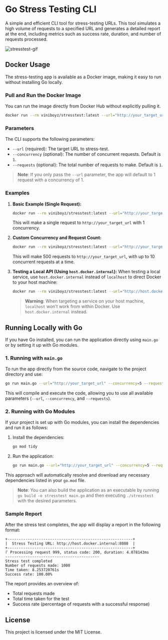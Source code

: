 # Go Stress Testing CLI

A simple and efficient CLI tool for stress-testing URLs. This tool simulates a high volume of requests to a specified URL and generates a detailed report at the end, including metrics such as success rate, duration, and number of requests processed.

![stresstest-gif](https://github.com/user-attachments/assets/9ed489bd-bbef-4eee-bb3f-2cb2766fd741)


## Docker Usage

The stress-testing app is available as a Docker image, making it easy to run without installing Go locally.

### Pull and Run the Docker Image

You can run the image directly from Docker Hub without explicitly pulling it.

```bash
docker run --rm viniboyz/stresstest:latest --url="http://your_target_url"
```

### Parameters

The CLI supports the following parameters:

- `--url` (required): The target URL to stress-test.
- `--concurrency` (optional): The number of concurrent requests. Default is `1`.
- `--requests` (optional): The total number of requests to make. Default is `1`.

> **Note**: If you only pass the `--url` parameter, the app will default to 1 request with a concurrency of 1.

### Examples

1. **Basic Example (Single Request):**
   ```bash
   docker run --rm viniboyz/stresstest:latest --url="http://your_target_url"
   ```
   This will make a single request to `http://your_target_url` with 1 concurrency.

2. **Custom Concurrency and Request Count:**
   ```bash
   docker run --rm viniboyz/stresstest:latest --url="http://your_target_url" --concurrency=10 --requests=500
   ```
   This will make 500 requests to `http://your_target_url`, with up to 10 concurrent requests at a time.

3. **Testing a Local API (Using `host.docker.internal`):**
   When testing a local service, use `host.docker.internal` instead of `localhost` to direct Docker to your host machine:
   ```bash
   docker run --rm viniboyz/stresstest:latest --url="http://host.docker.internal:8080" --concurrency=5 --requests=1000
   ```

   > **Warning**: When targeting a service on your host machine, `localhost` won’t work from within Docker. Use `host.docker.internal` instead.

## Running Locally with Go

If you have Go installed, you can run the application directly using `main.go` or by setting it up with Go modules.

### 1. Running with `main.go`

To run the app directly from the source code, navigate to the project directory and use:

```bash
go run main.go --url="http://your_target_url" --concurrency=5 --requests=1000
```

This will compile and execute the code, allowing you to use all available parameters (`--url`, `--concurrency`, and `--requests`).

### 2. Running with Go Modules

If your project is set up with Go modules, you can install the dependencies and run it as follows:

1. Install the dependencies:
   ```bash
   go mod tidy
   ```

2. Run the application:
   ```bash
   go run main.go --url="http://your_target_url" --concurrency=5 --requests=1000
   ```

This approach will automatically resolve and download any necessary dependencies listed in your `go.mod` file.

> **Note**: You can also build the application as an executable by running `go build -o stresstest main.go` and then executing `./stresstest` with the desired parameters.

### Sample Report

After the stress test completes, the app will display a report in the following format:

```plaintext
+--------------------------------------------------------+
|  Stress Testing URL: http://host.docker.internal:8080  |
+--------------------------------------------------------+
⠏ Processing request 999, status code: 200, duration: 4.078143ms
------------------------------------------
Stress test completed
Number of requests made: 1000
Time taken: 8.253720761s
Success rate: 100.00%
```

The report provides an overview of:
- Total requests made
- Total time taken for the test
- Success rate (percentage of requests with a successful response)

## License

This project is licensed under the MIT License.
